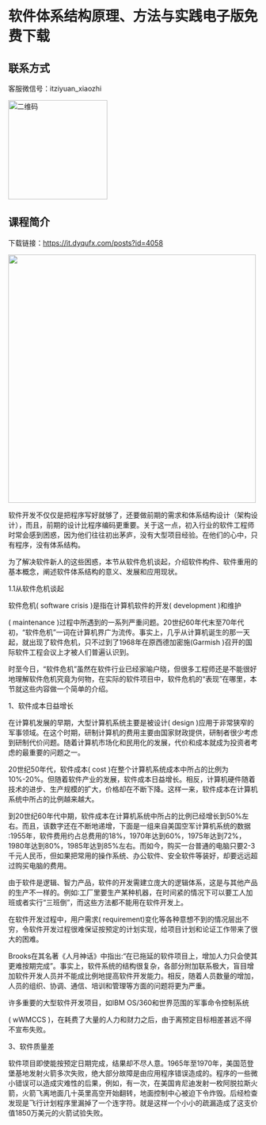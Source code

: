 # 软件体系结构原理、方法与实践电子版免费下载

## 联系方式

客服微信号：itziyuan_xiaozhi

<img src="https://ziyuanyun.oss-cn-guangzhou.aliyuncs.com/common/20240614073449/666b82192834a.jpg" width="200" height="200" alt="二维码">

## 课程简介

下载链接：https://it.dyqufx.com/posts?id=4058

<img src="https://ziyuanyun.oss-cn-guangzhou.aliyuncs.com/yun/20240515185614/664494ce7e5e5.jpg" width="500" alt="">

  软件开发不仅仅是把程序写好就够了，还要做前期的需求和体系结构设计（架构设计），而且，前期的设计比程序编码更重要。关于这一点，初入行业的软件工程师时常会感到困惑，因为他们往往初出茅庐，没有大型项目经验。在他们的心中，只有程序，没有体系结构。

 为了解决软件新人的这些困惑，本节从软件危机谈起，介绍软件构件、软件重用的基本概念，阐述软件体系结构的意义、发展和应用现状。

 1.1从软件危机谈起

 软件危机( software crisis )是指在计算机软件的开发( development )和维护

 ( maintenance )过程中所遇到的一系列严重问题。20世纪60年代末至70年代初，“软件危机”一词在计算机界广为流传。事实上，几乎从计算机诞生的那一天起，就出现了软件危机，只不过到了1968年在原西德加密施(Garmish )召开的国际软件工程会议上才被人们普遍认识到。

 时至今日，“软件危机”虽然在软件行业已经家喻户晓，但很多工程师还是不能很好地理解软件危机究竟为何物，在实际的软件项目中，软件危机的“表现”在哪里，本节就这些内容做一个简单的介绍。

 1、软件成本日益增长

 在计算机发展的早期，大型计算机系统主要是被设计( design )应用于非常狭窄的军事领域。在这个时期，研制计算机的费用主要由国家财政提供，研制者很少考虑到研制代价问题。随着计算机市场化和民用化的发展，代价和成本就成为投资者考虑的最重要的问题之一。

 20世纪50年代，软件成本( cost )在整个计算机系统成本中所占的比例为10%-20%。但随着软件产业的发展，软件成本日益增长。相反，计算机硬件随着技术的进步、生产规模的扩大，价格却在不断下降。这样一来，软件成本在计算机系统中所占的比例越来越大。

 到20世纪60年代中期，软件成本在计算机系统中所占的比例已经增长到50%左右。而且，该数字还在不断地递增，下面是一组来自美国空军计算机系统的数据∶1955年，软件费用约占总费用的18%，1970年达到60%，1975年达到72%，1980年达到80%，1985年达到85%左右。而如今，购买一台普通的电脑只要2-3千元人民币，但如果把常用的操作系统、办公软件、安全软件等装好，却要远远超过购买电脑的费用。

 由于软件是逻辑、智力产品，软件的开发需建立庞大的逻辑体系，这是与其他产品的生产不一样的。例如∶工厂里要生产某种机器，在时间紧的情况下可以要工人加班或者实行“三班倒”，而这些方法都不能用在软件开发上。

 在软件开发过程中，用户需求( requirement)变化等各种意想不到的情况层出不穷，令软件开发过程很难保证按预定的计划实现，给项目计划和论证工作带来了很大的困难。

 Brooks在其名著《人月神话》中指出:“在已拖延的软件项目上，增加人力只会使其更难按期完成”。事实上，软件系统的结构很复杂，各部分附加联系极大，盲目增加软件开发人员并不能成比例地提高软件开发能力。相反，随着人员数量的增加，人员的组织、协调、通信、培训和管理等方面的问题将更为严重。

 许多重要的大型软件开发项目，如IBM OS/360和世界范围的军事命令控制系统

 ( wWMCCS )，在耗费了大量的人力和财力之后，由于离预定目标相差甚远不得不宣布失败。

 3、软件质量差

 软件项目即使能按预定日期完成，结果却不尽人意。1965年至1970年，美国范登堡基地发射火箭多次失败，绝大部分故障是由应用程序错误造成的。程序的一些微小错误可以造成灾难性的后果，例如，有一次，在美国肯尼迪发射一枚阿脱拉斯火箭，火箭飞离地面几十英里高空开始翻转，地面控制中心被迫下令炸毁。后经检查发现是飞行计划程序里漏掉了一个连字符。就是这样一个小小的疏漏造成了这支价值1850万美元的火箭试验失败。

  
